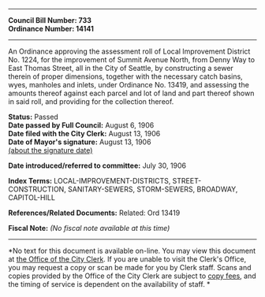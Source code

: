 * * * * *  
  
**Council Bill Number: [](#h0)[](#h2)733**   
**Ordinance Number: 14141**  
  
* * * * *  
  
An Ordinance approving the assessment roll of Local Improvement District No. 1224, for the improvement of Summit Avenue North, from Denny Way to East Thomas Street, all in the City of Seattle, by constructing a sewer therein of proper dimensions, together with the necessary catch basins, wyes, manholes and inlets, under Ordinance No. 13419, and assessing the amounts thereof against each parcel and lot of land and part thereof shown in said roll, and providing for the collection thereof.  
  
**Status:** Passed   
**Date passed by Full Council:** August 6, 1906   
**Date filed with the City Clerk:** August 13, 1906   
**Date of Mayor's signature:** August 13, 1906   
[(about the signature date)](/~public/approvaldate.htm)   
  
  
**Date introduced/referred to committee:** July 30, 1906   
  
**Index Terms:** LOCAL-IMPROVEMENT-DISTRICTS, STREET-CONSTRUCTION, SANITARY-SEWERS, STORM-SEWERS, BROADWAY, CAPITOL-HILL  
  
**References/Related Documents:** Related: Ord 13419  
  
**Fiscal Note:** *(No fiscal note available at this time)*  
  
* * * * *  
  
*No text for this document is available on-line. You may view this document at [the Office of the City Clerk](http://www.seattle.gov/leg/clerk/contactUs.htm). If you are unable to visit the Clerk's Office, you may request a copy or scan be made for you by Clerk staff. Scans and copies provided by the Office of the City Clerk are subject to [copy fees](http://clerk.seattle.gov/~public/clerkfees.htm), and the timing of service is dependent on the availability of staff. *  
  
  

